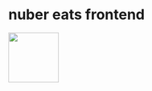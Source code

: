 # nuber eats frontend

<img src="https://user-images.githubusercontent.com/42146674/104792882-59c1d500-57e3-11eb-93a8-9f22ee2638b2.png" width="100" height="100">